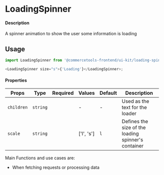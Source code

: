 # LoadingSpinner

#### Description

A spinner animation to show the user some information is loading

## Usage

```js
import LoadingSpinner from '@commercetools-frontend/ui-kit/loading-spinner';

<LoadingSpinner size="s">{'Loading'}</LoadingSpinner>;
```

#### Properties

| Props      | Type     | Required | Values     | Default | Description                                         |
| ---------- | -------- | :------: | ---------- | ------- | --------------------------------------------------- |
| `children` | `string` |          | -          | -       | Used as the text for the loader                     |
| `scale`    | `string` |          | ['l', 's'] | `l`     | Defines the size of the loading spinner's container |

Main Functions and use cases are:

- When fetching requests or processing data
